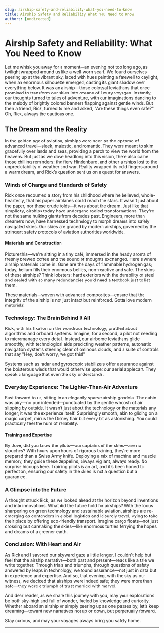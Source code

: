 ```yaml
---
slug: airship-safety-and-reliability-what-you-need-to-know
title: Airship Safety and Reliability What You Need to Know
authors: [undirected]
---
```



# Airship Safety and Reliability: What You Need to Know

Let me whisk you away for a moment—an evening not too long ago, as twilight wrapped around us like a well-worn scarf. We found ourselves peering up at the vibrant sky, laced with hues painting a farewell to daylight, when an enormous silhouette emerged, casting its giant shadow over everything below. It was an airship—those colossal leviathans that once promised to transform our skies into oceans of luxury voyages. Instantly, our thoughts turned to tales of adventure, with our imaginations dancing to the melody of brightly colored banners flapping against gentle winds. But then a friend, Rick, turned to me and asked, "Are these things even safe?" Oh, Rick, always the cautious one.

## The Dream and the Reality

In the golden age of aviation, airships were seen as the epitome of advanced travel—sleek, majestic, and romantic. They were meant to skim gracefully over lands and seas, providing a perch to view the world from the heavens. But just as we dove headlong into this vision, there also came those chilling reminders: the fiery Hindenburg, and other airships lost to the unpredictability of weather and war. Reality wrapped its cold fingers around a warm dream, and Rick’s question sent us on a quest for answers.

### Winds of Change and Standards of Safety

Rick once recounted a story from his childhood where he believed, whole-heartedly, that his paper airplanes could reach the stars. It wasn't just about the paper, nor those crude folds—it was about the dream. Just like that simplicity, airships today have undergone radical transformations. They're not the same hulking giants from decades past. Engineers, more than dreamers now, have harnessed technology to morph dreams into safely navigated skies. Our skies are graced by modern airships, governed by the stringent safety protocols of aviation authorities worldwide.

#### Materials and Construction

Picture this—we're sitting in a tiny café, immersed in the heady aroma of freshly brewed coffee and the sound of thoughts exchanged. Here's where airship materials come in. Gone are the days of flammable hydrogen gas; today, helium fills their enormous bellies, non-reactive and safe. The skins of these airships? Think lobsters: hard exteriors with the durability of steel and sealed with so many redundancies you’d need a textbook just to list them.

These materials—woven with advanced composites—ensure that the integrity of the airship is not just intact but reinforced. Gotta love modern materials!

### Technology: The Brain Behind It All

Rick, with his fixation on the wondrous technology, prattled about algorithms and onboard systems. Imagine, for a second, a pilot not needing to micromanage every detail. Instead, our airborne leviathans glide smoothly, with technological aids predicting weather patterns, automatic navigation systems steering clear of ominous clouds, and a suite of controls that say "Hey, don't worry, we got this!"

Systems such as radar and gyroscopic stabilizers offer assurance against the boisterous winds that would otherwise upset our aerial applecart. They speak a language that even the sky understands.

### Everyday Experience: The Lighter-Than-Air Adventure

Fast forward to us, sitting in an elegantly sparse airship gondola. The cabin was airy—no pun intended—punctuated by the gentle whoosh of air slipping by outside. It wasn't just about the technology or the materials any longer; it was the experience itself. Surprisingly smooth, akin to gliding on a magic carpet, minus the Disney flair but every bit as astonishing. You could practically feel the hum of reliability.

#### Training and Expertise

By Jove, did you know the pilots—our captains of the skies—are no slouches? With hours upon hours of rigorous training, they're more prepared than a Swiss Army knife. Deploying a mix of machine and muscle memory, they guide these zeppelins, always vigilant, always ready. No surprise hiccups here. Training pilots is an art, and it’s been honed to perfection, ensuring our safety in the skies is not a question but a guarantee.

### A Glimpse into the Future

A thought struck Rick, as we looked ahead at the horizon beyond inventions and into innovations. What did the future hold for airships? With the focus sharpening on green technology and sustainable aviation, airships are re-emerging as contenders in global logistics and leisurely travel, vying to take their place by offering eco-friendly transport. Imagine cargo floats—not just crossing but caretaking the skies—like enormous turtles ferrying the hopes and dreams of a greener earth.

### Conclusion: With Heart and Air

As Rick and I savored our skyward gaze a little longer, I couldn't help but feel that the airship narrative—both past and present—reads like a tale we write together. Through trials and triumphs, through questions of safety answered by leaps in technology, we found assurance—not just in data but in experience and expertise. And so, that evening, with the sky as our witness, we decided that airships were indeed safe; they were more than safe—they were a triumph of trust married with marvel.

And dear reader, as we share this journey with you, may your explorations be both sky-high and full of wonder, fueled by knowledge and curiosity. Whether aboard an airship or simply peering up as one passes by, let’s keep dreaming—toward new narratives not up or down, but perpetually forward. 

Stay curious, and may your voyages always bring you safely home.

---
